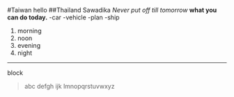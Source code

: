 #Taiwan
hello
##Thailand
Sawadika
*Never put off till tomorrow*
**what you can do today.**
-car
-vehicle
-plan
-ship
1. morning
2. noon
3. evening
4. night
**********************
block
>abc
>defgh
>ijk
>lmnopqrstuvwxyz
